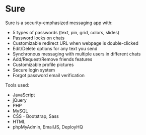 # Sure

Sure is a security-emphasized messaging app with:
 - 5 types of passwords (text, pin, grid, colors, slides)
 - Password locks on chats
 - Customizable redirect URL when webpage is double-clicked
 - Edit/Delete options for any text you send
 - Synchronous messaging with multiple users in different chats 
 - Add/Request/Remove friends features
 - Customizable profile pictures
 - Secure login system
 - Forgot password email verification
 
 Tools used:
  - JavaScript
  - jQuery
  - PHP
  - MySQL
  - CSS - Bootstrap, Sass
  - HTML
  - phpMyAdmin, EmailJS, DeployHQ

